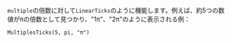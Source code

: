 `multiple`の倍数に対して`LinearTicks`のように機能します。例えば、約5つの数値がπの倍数として見つかり、"1π"、"2π"のように表示される例：

```
MultiplesTicks(5, pi, "π")
```
